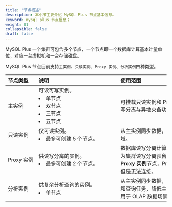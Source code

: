 ```yaml
---
title: "节点概述"
description: 本小节主要介绍 MySQL Plus 节点基本信息。 
keyword: mysql plus 节点信息；
weight: 01
collapsible: false
draft: false
---
```



MySQL Plus 一个集群可包含多个节点，一个节点即一个数据库计算基本计量单位，对应一台虚拟机和一台存储磁盘。

MySQL Plus 节点目前支持`主实例`、`只读实例`、`Proxy 实例`、`分析实例`四种类型。

|<span style="display:inline-block;width:80px">节点类型</span> |<span style="display:inline-block;width:240px">说明</span>|<span style="display:inline-block;width:280px">使用范围</span> |
|:----|:----|:----|
|主实例   |  可读可写实例。 <li>单节点  <li>双节点   <li>三节点 <li>五节点|可挂载只读实例和 Proxy 实例，实现读写分离与异地灾备功能。|
|只读实例  |   仅可读实例。  <li>最多可创建 5 个节点。   | 从主实例同步数据，只能与主实例同区域。|
|Proxy 实例  |  供读写分离的实例。   <li>最多可创建 2 个节点。  | 数据库读写分离计算节点，Proxy IP 作为集群读写分离预留 IP。如未创建 **Proxy 实例**节点，Proxy IP 仍然被占用但是无法连接。|
|分析实例  |   供复杂分析查询的实例。    <li>单节点 | 从主实例同步数据，承担复杂数据分析和查询任务，降低主实例节点负载，适用于 OLAP 数据场景。|
